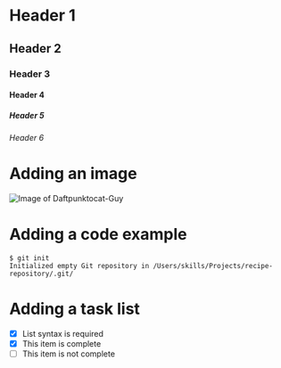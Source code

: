 # Header 1
## Header 2
### Header 3
#### Header 4
##### Header 5
###### Header 6

# Adding an image
![Image of Daftpunktocat-Guy](https://octodex.github.com/images/daftpunktocat-guy.gif)

# Adding a code example
```
$ git init
Initialized empty Git repository in /Users/skills/Projects/recipe-repository/.git/
```

# Adding a task list
- [x] List syntax is required
- [x] This item is complete
- [ ] This item is not complete

